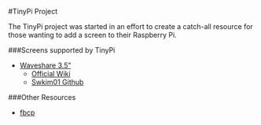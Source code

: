 #TinyPi Project

The TinyPi project was started in an effort to create a catch-all resource for those wanting to add a screen to their Raspberry Pi.

###Screens supported by TinyPi
* [Waveshare 3.5”](http://www.waveshare.com/3.5inch-rpi-lcd-a.htm)
  * [Official Wiki](http://www.waveshare.com/wiki/3.5inch_RPi_LCD_(A))
  * [Swkim01 Github](https://github.com/swkim01/waveshare-dtoverlays)


###Other Resources
* [fbcp](https://github.com/tasanakorn/rpi-fbcp)